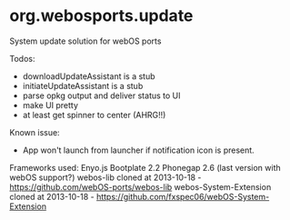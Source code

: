 org.webosports.update
=====================

System update solution for webOS ports

Todos:
- downloadUpdateAssistant is a stub
- initiateUpdateAssistant is a stub
- parse opkg output and deliver status to UI
- make UI pretty
- at least get spinner to center (AHRG!!)

Known issue:
- App won't launch from launcher if notification icon is present.

Frameworks used:
Enyo.js Bootplate 2.2
Phonegap 2.6 (last version with webOS support?)
webos-lib cloned at 2013-10-18 - https://github.com/webOS-ports/webos-lib
webos-System-Extension cloned at 2013-10-18 - https://github.com/fxspec06/webOS-System-Extension
